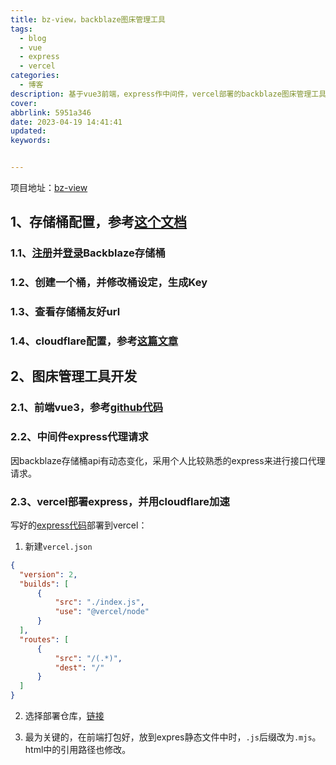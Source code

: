 ```yaml
---
title: bz-view，backblaze图床管理工具
tags:
  - blog
  - vue
  - express
  - vercel
categories:
  - 博客
description: 基于vue3前端，express作中间件，vercel部署的backblaze图床管理工具开发记录。
cover: 
abbrlink: 5951a346
date: 2023-04-19 14:41:41
updated:
keywords:


---
```

项目地址：[bz-view](https://github.com/hearthitagi/bz-view)
## 1、存储桶配置，参考[这个文档](https://blazeb2.js.org/guide/prepare.html)
### 1.1、[注册](https://www.backblaze.com/b2/sign-up.html)并[登录](https://secure.backblaze.com/user_signin.htm)Backblaze存储桶

### 1.2、创建一个桶，并修改桶设定，生成Key
### 1.3、查看存储桶友好url
### 1.4、cloudflare配置，参考[这篇文章](https://www.ivu4e.com/blog/cld-services/2022-06-18/1249.html)
## 2、图床管理工具开发
### 2.1、前端vue3，参考[github代码](https://github.com/hearthitagi/bz-view)
### 2.2、中间件express代理请求
因backblaze存储桶api有动态变化，采用个人比较熟悉的express来进行接口代理请求。
### 2.3、vercel部署express，并用cloudflare加速
写好的[express代码](https://github.com/hearthitagi/bz-view/tree/main/serve)部署到vercel：
1. 新建`vercel.json`
```json
{
  "version": 2,
  "builds": [
      {
          "src": "./index.js",
          "use": "@vercel/node"
      }
  ],
  "routes": [
      {
          "src": "/(.*)",
          "dest": "/"
      }
  ]
}
```
2. 选择部署仓库，[链接](https://vercel.com/new/clone?s=https://github.com/hearthitagi/bz-view/tree/serve)

3. 最为关键的，在前端打包好，放到expres静态文件中时，`.js`后缀改为`.mjs`。html中的引用路径也修改。